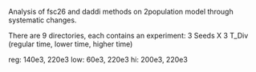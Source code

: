 Analysis of fsc26 and daddi methods on 2population model
through systematic changes.

There are 9 directories, each contains an experiment:
3 Seeds X 3 T_Div (regular time, lower time, higher time)

reg:	140e3, 220e3
low:	60e3, 220e3
hi:		200e3, 220e3